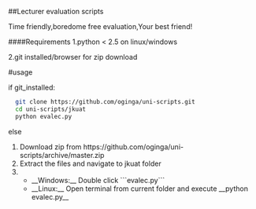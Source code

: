 ##Lecturer evaluation scripts

Time friendly,boredome free evaluation,Your best friend!

####Requirements
1.python < 2.5 on linux/windows

2.git installed/browser for zip download

#usage

if git_installed:
```bash
  git clone https://github.com/oginga/uni-scripts.git
  cd uni-scripts/jkuat
  python evalec.py
  ```
else
<ol><li>Download zip from https://github.com/oginga/uni-scripts/archive/master.zip </li><li>Extract the files and navigate to jkuat folder</li>  <li><ul><li> __Windows:__ Double click  ```evalec.py``` </li><li> __Linux:__ Open terminal from current folder and execute __python evalec.py__ </li></ol></li></ol>

